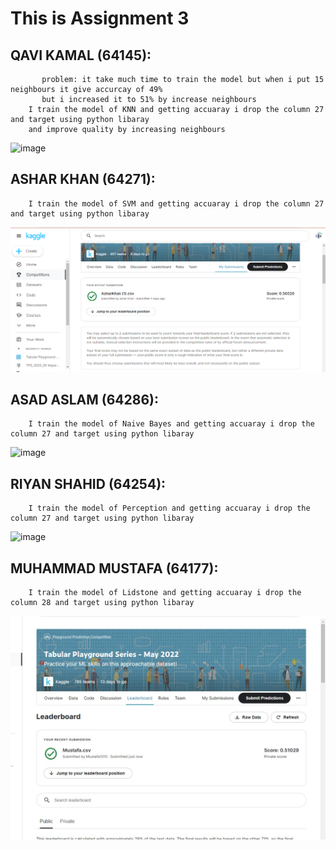 # This is Assignment 3

## QAVI KAMAL (64145):
           problem: it take much time to train the model but when i put 15 neighbours it give accurcay of 49%
           but i increased it to 51% by increase neighbours 
        I train the model of KNN and getting accuaray i drop the column 27 and target using python libaray 
        and improve quality by increasing neighbours
![image](https://user-images.githubusercontent.com/99618952/169029567-86d7a188-ae67-4273-82e2-0471a2fda922.png)

## ASHAR KHAN (64271):
        I train the model of SVM and getting accuaray i drop the column 27 and target using python libaray 
![image](https://github.com/qavikamal2323/Ai266-spring22/blob/main/Assignment%203/SVM_KAGGLE_SCORE.PNG?raw=true)

## ASAD ASLAM (64286):
        I train the model of Naive Bayes and getting accuaray i drop the column 27 and target using python libaray 
![image](https://user-images.githubusercontent.com/92552475/169675531-5ec9c21a-0f91-4b71-8932-78c5476a9c1d.png)
## RIYAN SHAHID (64254):
        I train the model of Perception and getting accuaray i drop the column 27 and target using python libaray 
![image](https://user-images.githubusercontent.com/65994423/169164110-e298f29d-03e3-4608-b1e5-fbb1c9fd4781.png)
## MUHAMMAD MUSTAFA (64177):
        I train the model of Lidstone and getting accuaray i drop the column 28 and target using python libaray 
 ![image](https://github.com/qavikamal2323/Ai266-spring22/blob/main/Assignment%203/lidstone-mustafa-64177.jpeg)
        


